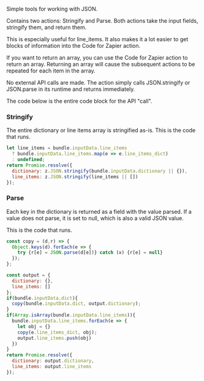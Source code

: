 Simple tools for working with JSON.

Contains two actions: Stringify and Parse. Both actions take the input fields, stringify them, and return them. 

This is especially useful for line_items. It also makes it a lot easier to get blocks of information into the Code for Zapier action. 

If you want to return an array, you can use the Code for Zapier action to return an array. Returning an array will cause the subsequent actions to be repeated for each item in the array. 

No external API calls are made. The action simply calls JSON.stringify or JSON.parse in its runtime and returns immediately. 

The code below is the entire code block for the API "call".

### Stringify
The entire dictionary or line items array is stringified as-is.  This is the code that runs.

```js
let line_items = bundle.inputData.line_items 
  ? bundle.inputData.line_items.map(e => e.line_items_dict)
  : undefined;
return Promise.resolve({
  dictionary: z.JSON.stringify(bundle.inputData.dictionary || {}),
  line_items: z.JSON.stringify(line_items || [])
});
```

### Parse
Each key in the dictionary is returned as a field with the value parsed. If a value does not parse, it is set to null, which is also a valid JSON value.

This is the code that runs.

```js
const copy = (d,r) => { 
  Object.keys(d).forEach(e => {
    try {r[e] = JSON.parse(d[e])} catch (x) {r[e] = null} 
  });
};

const output = { 
  dictionary: {}, 
  line_items: []
};
if(bundle.inputData.dict){
  copy(bundle.inputData.dict, output.dictionary);
}
if(Array.isArray(bundle.inputData.line_items)){
  bundle.inputData.line_items.forEach(e => {
    let obj = {}
    copy(e.line_items_dict, obj);
    output.line_items.push(obj)
  })
}
return Promise.resolve({
  dictionary: output.dictionary, 
  line_items: output.line_items
});
```


